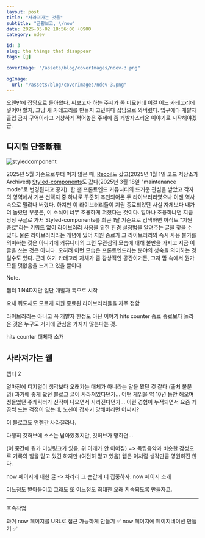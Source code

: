 ```yaml
---
layout: post
title: "사라져가는 것들"
subtitle: "근황보고, \/now"
date: 2025-05-02 18:56:00 +0900
category: ndev

id: 3
slug: the things that disappear
tags: [🤔]

coverImage: "/assets/blog/coverImages/ndev-3.png"

ogImage:
  url: "/assets/blog/coverImages/ndev-3.png"
---
```


오랜만에 잡담으로 돌아왔다. 써보고자 하는 주제가 좀 미묘한데 이걸 어느 카테고리에 넣어야 할지, 그냥 새 카테고리를 만들지 고민하다 잡담으로 와버렸다. 입구에다 개발자 출입 금지 구역이라고 거창하게 적어놓은 주제에 좀 개발자스러운 이야기로 시작해야겠군.

## 디지털 단종斷種

<p class="center rounded-edge-16">
<img src="https://i.postimg.cc/NjLtShpt/image.png" alt="styledcomponent"/>
</p>

2025년 5월 기준으로부터 머지 않은 때, <a href="https://www.reddit.com/r/reactjs/comments/1huhqhm/the_recoil_repository_has_been_archived_on_jan_1/">Recoil</a>도 갔고(2025년 1월 1일 코드 저장소가 Archived) <a href="https://opencollective.com/styled-components/updates/thank-you">Styled-components</a>도 갔다(2025년 3월 18일 "maintenance mode"로 변경된다고 공지). 한 땐 프론트엔드 커뮤니티의 뜨거운 관심을 받았고 각자의 영역에서 기본 선택지 중 하나로 꾸준히 추천되어온 두 라이브러리였으나 이젠 역사 속으로 밀려나 버렸다. 하지만 이 라이브러리들이 지원 종료되었단 사실 자체보다 내가 더 놀랐던 부분은, 이 소식이 너무 조용하게 퍼졌다는 것이다. 얼마나 조용하냐면 지금 당장 구글로 가서 Styled-components를 최근 1달 기준으로 검색하면 아직도 "지원 종료"라는 키워드 없이 라이브러리 사용을 위한 환경 설정법을 알려주는 글을 찾을 수 있다. 물론 라이브러리라는 개념에 있어 지원 종료가 그 라이브러리의 즉시 사용 불가를 의미하는 것은 아니기에 커뮤니티의 그런 무관심의 모습에 대해 불만을 가지고 지금 이 글을 쓰는 것은 아니다. 오히려 이런 모습은 프론트엔드라는 분야의 성숙을 의미하는 것일수도 있다. 근데 여기 카테고리 자체가 좀 감상적인 공간이거든, 그저 맘 속에서 뭔가 모를 덧없음을 느끼고 있을 뿐이다.

Note.

챕터 1
N4D지만 일단 개발자 톡으로 시작

요새 쥐도새도 모르게 지원 종료된 라이브러리들을 자주 접함

라이브러리는 아니고 꼭 개발자 한정도 아닌 이야기
hits counter 종료
종료보다 놀라운 것은 누구도 거기에 관심을 가지지 않는다는 것.

hits counter 대체재 소개

## 사라져가는 웹

챕터 2

얼마전에 디지털이 생각보다 오래가는 매체가 아니라는 말을 봤던 것 같다 (출처 불분명)
과거에 좋게 봤던 블로그 글이 사라져있다던가...
어떤 게임을 약 10년 동안 해오며 정들었던 주캐릭터가 신작이 나오면서 사라진다던가...
이런 경험이 누적되면서 요즘 가끔씩 드는 걱정이 있는데,
노션이 갑자기 망해버리면 어쩌지?

이 블로그도 언젠간 사라질라나.

다행히 깃허브에 소스는 남아있겠지만,
깃허브가 망하면...

(이 중간에 뭔가 미싱링크가 있음, 위 아래가 안 이어짐)
=> 독립음악과 비슷한 감성으로 기록의 힘을 믿고 있긴 하지만 (여전히 믿고 있음)
웹은 이처럼 생각만큼 영원하진 않다.

now 페이지에 대한 글 -> 차라리 그 순간에 더 집중하자.
now 페이지 소개

어느정도 받아들이고
그래도 또 어느정도 최대한 오래 지속되도록 만들자고.

----

후속작업

과거 now 페이지를 URL로 접근 가능하게 만들기 ✅
now 페이지에 페이지네이션 만들기 ✅